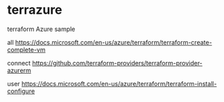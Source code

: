 # terrazure

terraform Azure sample


all https://docs.microsoft.com/en-us/azure/terraform/terraform-create-complete-vm

connect https://github.com/terraform-providers/terraform-provider-azurerm

user https://docs.microsoft.com/en-us/azure/terraform/terraform-install-configure
